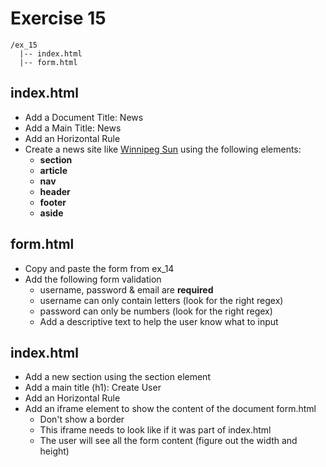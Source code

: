 # Exercise 15

```
/ex_15
  |-- index.html
  |-- form.html
```

## index.html
* Add a Document Title: News
* Add a Main Title: News
* Add an Horizontal Rule
* Create a news site like [Winnipeg Sun](http://winnipegsun.com) using the following elements:
  * **section**
  * **article**
  * **nav**
  * **header**
  * **footer**
  * **aside**

## form.html
* Copy and paste the form from ex_14
* Add the following form validation
  * username, password & email are **required**
  * username can only contain letters (look for the right regex)
  * password can only be numbers (look for the right regex)
  * Add a descriptive text to help the user know what to input

## index.html
* Add a new section using the section element
* Add a main title (h1): Create User
* Add an Horizontal Rule
* Add an iframe element to show the content of the document form.html
  * Don't show a border
  * This iframe needs to look like if it was part of index.html
  * The user will see all the form content (figure out the width and height)

